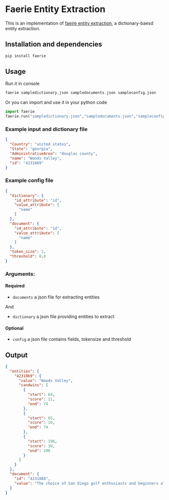 # Faerie Entity Extraction

This is an implementation of [faeire entity extraction](http://dbgroup.cs.tsinghua.edu.cn/ligl/papers/sigmod2011-faerie.pdf), a dictionary-baesd entity extraction.

## Installation and dependencies

```bash
pip install faerie
```

## Usage

Run it in console

```bash
faerie sampledictionary.json sampledocuments.json sampleconfig.json
```

Or you can import and use it in your python code

```python
import faerie
faerie.run("sampledictionary.json","sampledocuments.json","sampleconfig.json")
```

### Example input and dictionary file

```json
{
  "Country": "united states",
  "State": "georgia",
  "AdministrativeArea": "douglas county",
  "name": "Woods Valley",
  "id": "4231869"
}
```

### Example config file

```json
{
  "dictionary": {
    "id_attribute": "id",
    "value_attribute": [
      "name"
    ]
  },
  "document": {
    "id_attribute": "id",
    "value_attribute": [
      "name"
    ]
  },
  "token_size": 2,
  "threshold": 0.8
}
```

### Arguments:

#### Required

  * `documents` a json file for extracting entities

And
  * `dictionary` a json file providing entities to extract

#### Optional
  * `config`
                        a json file contains fields, tokensize and threshold

## Output
```json
{
  "entities": {
    "4231869": {
      "value": "Woods Valley",
      "candwins": [
        {
          "start": 64,
          "score": 11,
          "end": 74
        },
        {
          "start": 65,
          "score": 10,
          "end": 74
        },
        {
          "start": 196,
          "score": 10,
          "end": 206
        }
      ]
    }
  },
  "document": {
    "id": "4231868",
    "value": "The choice of San Diego golf enthusiasts and beginners alike is Woods Valley Golf Club. Stunning tree-lined fairways and beautiful rolling slopes highlight the 18-hole championship golf course at Woods Valley. Designed with an emphasis on strategy and shot-making, the course winds through the community, following the natural contours of the countryside."
  }
}
```
